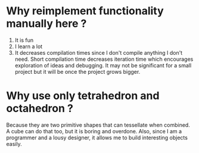 # Why reimplement functionality manually here ?

1. It is fun
2. I learn a lot
3. It decreases compilation times since I don't compile anything I don't need. Short compilation time decreases
   iteration time which encourages exploration of ideas and debugging. It may not be significant for a small project but
   it will be once the project grows bigger.

# Why use only tetrahedron and octahedron ?

Because they are two primitive shapes that can tessellate when combined. A cube can do that too, but it is boring and
overdone. Also, since I am a programmer and a lousy designer, it allows me to build interesting objects easily.